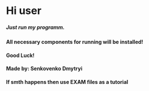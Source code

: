 # Hi user
##### Just run my programm.
#### All necessary components for running will be installed!
#### Good Luck!
#### Made by: Senkovenko Dmytryi 
#### If smth happens then use EXAM files as a tutorial
